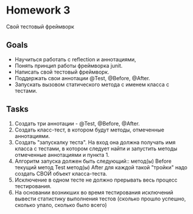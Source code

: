 # Homework 3
Свой тестовый фреймворк

## Goals
* Научиться работать с reflection и аннотациями,
* Понять принцип работы фреймворка junit.
* Написать свой тестовый фреймворк.
* Поддержать свои аннотации @Test, @Before, @After.
* Запускать вызовом статического метода с именем класса с тестами.

## Tasks
1. Cоздать три аннотации - @Test, @Before, @After.
2. Создать класс-тест, в котором будут методы, отмеченные аннотациями.
3. Создать "запускалку теста". На вход она должна получать имя класса с тестами, в котором следует найти и запустить методы отмеченные аннотациями и пункта 1.
4. Алгоритм запуска должен быть следующий:: метод(ы) Before текущий метод Test метод(ы) After для каждой такой "тройки" надо создать СВОЙ объект класса-теста.
5. Исключение в одном тесте не должно прерывать весь процесс тестирования.
6. На основании возникших во время тестирования исключений вывести статистику выполнения тестов (сколько прошло успешно, сколько упало, сколько было всего)